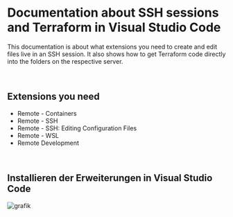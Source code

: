 # Documentation about SSH sessions and Terraform in Visual Studio Code

This documentation is about what extensions you need to create and edit files live in an SSH session.
It also shows how to get Terraform code directly into the folders on the respective server.

<br>

## Extensions you need
* Remote - Containers
* Remote - SSH
* Remote - SSH: Editing Configuration Files
* Remote - WSL
* Remote Development

<br>

## Installieren der Erweiterungen in Visual Studio Code

![grafik](https://user-images.githubusercontent.com/110160647/181711679-0a042d63-5f08-416c-abb7-1e315ed0778d.png)
